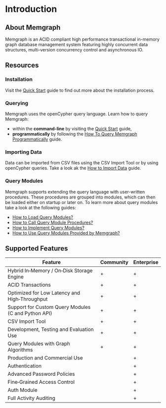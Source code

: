 # Introduction

## About Memgraph

Memgraph is an ACID compliant high performance transactional in-memory graph
database management system featuring highly concurrent data structures,
multi-version concurrency control and asynchronous IO.

## Resources

### Installation

Visit the [Quick Start](https://docs.memgraph.com/memgraph/quick-start#installation) guide to find out more about the installation process.

### Querying

Memgraph uses the openCypher query language. Learn how to query Memgraph:
* within the **command-line** by visiting the [Quick Start](https://docs.memgraph.com/memgraph/quick-start#querying) guide,
* **programmatically** by following the [How To Query Memgraph Programmatically](https://docs.memgraph.com/memgraph/how-to-guides-overview/query-memgraph-programmatically) guide.

### Importing Data

Data can be imported from CSV files using the CSV Import Tool or by using openCypher queries. 
Take a look ak the [How to Import Data](https://docs.memgraph.com/memgraph/how-to-guides-overview/import-data) guide.

### Query Modules

Memgraph supports extending the query language with user-written procedures. 
These procedures are grouped into modules, which can then be loaded either on startup or later on. 
To learn more about query modules take a look at the following guides:
* [How to Load Query Modules?](load-query-modules.md)
* [How to Call Query Module Procedures?](call-query-module-procedures.md)
* [How to Implement Query Modules?](implement-query-modules.md)
* [How to Use Query Modules Provided by Memgraph?](use-query-modules-provided-by-memgraph.md)

## Supported Features

Feature                                               | Community | Enterprise
------------------------------------------------------|-----------|-----------
Hybrid In&#8209;Memory / On&#8209;Disk Storage Engine |     +     |     +
ACID Transactions                                     |     +     |     +
Optimized for Low Latency and High&#8209;Throughput   |     +     |     +
Support for Custom Query Modules (C and Python API)   |     +     |     +
CSV Import Tool                                       |     +     |     +
Development, Testing and Evaluation Use               |     +     |     +
Query Modules with Graph Algorithms                   |     +     |     +
Production and Commercial Use                         |           |     +
Authentication                                        |           |     +
Advanced Password Policies                            |           |     +
Fine&#8209;Grained Access Control                     |           |     +
Auth Module                                           |           |     +
Full Activity Auditing                                |           |     +